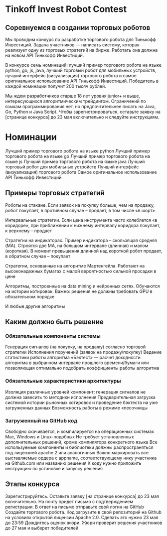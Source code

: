 # Tinkoff Invest Robot Contest
## Соревнуемся в создании торговых роботов

Мы проводим конкурс по разработке торгового робота для Тинькофф Инвестиций. Задача участников — написать систему, которая реализует одну из торговых стратегий на бирже. Работать она должна на новом API Тинькофф Инвестиций. 

В конкурсе семь номинаций: лучший пример торгового робота на языке python, go, js, java, лучший торговый робот для мобильных устройств, лучший интерфейс (визуализация) торгового робота и самое оригинальное использование API Тинькофф Инвестиций. Победитель в каждой номинации получит 200 тысяч рублей. 

Мы ждем разработчиков старше 18 лет уровня junior+ и выше, интересующихся алгоритмическим трейдингом. Ограничений по языкам программирования нет, но предпочтительнее писать на Java, Go, Python и Java Script. Чтобы зарегистрироваться, оставьте заявку на [странице конкурса] до 23 мая включительно и следуйте инструкциям. 

# Номинации 

Лучший пример торгового робота на языке python 
Лучший пример торгового робота на языке go 
Лучший пример торгового робота на языке js 
Лучший пример торгового робота на языке java
Лучший торговый робот для мобильных устройств 
Лучший интерфейс (визуализация) торгового робота 
Самое оригинальное использование API Тинькофф Инвестиций


## Примеры торговых стратегий
Роботы на стакане. 
Если заявок на покупку больше, чем на продажу, робот покупает, в противном случае – продает, в том числе «в шорт»

Интервальные стратегии. 
Если цена инструмента часто колеблется «в коридоре», при приближении к нижнему интервалу коридора покупает, к верхнему – продает

Стратегии на индикаторах. 
Пример индикатора – скользящая средняя (MA). Строятся две MA, на большом интервале (длинная) и малом (короткая). В момент превышения длинной над короткой робот продает, в обратном случае – покупает

Стратегии, основанные на алгоритме Мартенгейла. 
Работают на высоконадежных бумагах с малой вероятностью сильной просадки в цене

Алгоритмы, построенные на data mining и нейронных сетях. 
Обучаются на истории котировок. Важно: решения не должны требовать GPU в обязательном порядке

И любые другие алгоритмы

## Каким должно быть решение

### Обязательные компоненты системы

Генерация сигналов (на покупку, на продажу) согласно торговой стратегии
Исполнения поручений (заявок на продажу/покупку)
Ведение статистики работы алгоритма
«Бэктест» — расчет доходности алгоритма в выбранном интервале прошлого времени/бумаги или позволяющая оптимально подобрать коэффициенты работы алгоритма

### Обязательные характеристики архитектуры

Изоляция различных уровней компонент: генерация сигналов не должна завесить то методики исполнения
Предварительная загрузка системой истории рыночных котировок и проведение бэктеста на уже загруженных данных
Возможность работы в режиме «песочницы

### Загруженный на GitHub код

Свободно скачивается, и компилируется на операционных системах Mac, Windows и Linux-подобных
Не требует установленных дополнительных решений, кроме компилятора конкретного языка
Все используемые компоненты и библиотеки должны распространяться под лицензией apache 2 или аналогичных
Важно маркировать все выставляемые ордера с appname, соответствующему нику участника на Github.com или названию решения
К коду нужно приложить инструкцию по установке и запуску решения

## Этапы конкурса 

Зарегистрируйтесь. Оставьте заявку [на странице конкурса] до 23 мая включительно. На почту придет письмо с подтверждением регистрации. В ответ на письмо отправьте свой логин на GitHub
Создайте торгового робота. Код загрузите в свой репозиторий на Github на условиях открытой лицензии Apache 2.0. Сделать это нужно 23 мая до 23:59
Дождитесь оценок жюри. Жюри проверит решения участников до 27 мая и выберет победителей







